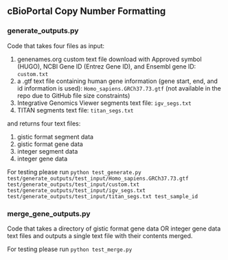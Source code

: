 ## cBioPortal Copy Number Formatting

### generate_outputs.py

Code that takes four files as input:

1. genenames.org custom text file download with Approved symbol (HUGO), NCBI Gene ID (Entrez Gene ID), and Ensembl gene ID: `custom.txt`
2. a .gtf text file containing human gene information (gene start, end, and id information is used): `Homo_sapiens.GRCh37.73.gtf` (not available in the repo due to GitHub file size constraints)
3. Integrative Genomics Viewer segments text file: `igv_segs.txt`
4. TITAN segments text file: `titan_segs.txt`

and returns four text files:

1. gistic format segment data
2. gistic format gene data
3. integer segment data
4. integer gene data

For testing please run `python test_generate.py test/generate_outputs/test_input/Homo_sapiens.GRCh37.73.gtf test/generate_outputs/test_input/custom.txt test/generate_outputs/test_input/igv_segs.txt test/generate_outputs/test_input/titan_segs.txt test_sample_id`

### merge_gene_outputs.py

Code that takes a directory of gistic format gene data OR integer gene data text files and outputs a single text file with their contents merged.

For testing please run `python test_merge.py`
